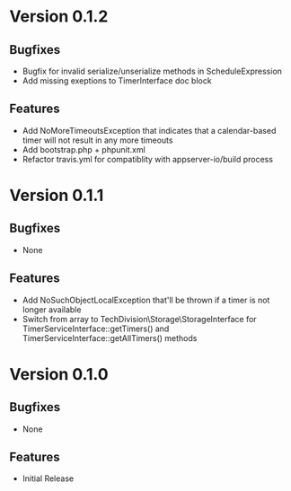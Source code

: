 # Version 0.1.2

## Bugfixes

* Bugfix for invalid serialize/unserialize methods in ScheduleExpression
* Add missing exeptions to TimerInterface doc block

## Features

* Add NoMoreTimeoutsException that indicates that a calendar-based timer will not result in any more timeouts
* Add bootstrap.php + phpunit.xml
* Refactor travis.yml for compatiblity with appserver-io/build process

# Version 0.1.1

## Bugfixes

* None

## Features

* Add NoSuchObjectLocalException that'll be thrown if a timer is not longer available
* Switch from array to TechDivision\Storage\StorageInterface for TimerServiceInterface::getTimers() and TimerServiceInterface::getAllTimers() methods

# Version 0.1.0

## Bugfixes

* None

## Features

* Initial Release